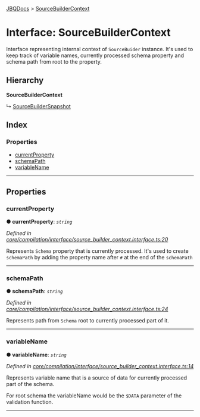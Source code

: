 [JBQDocs](../README.md) > [SourceBuilderContext](../interfaces/sourcebuildercontext.md)

# Interface: SourceBuilderContext

Interface representing internal context of `SourceBuider` instance. It's used to keep track of variable names, currently processed schema property and schema path from root to the property.

## Hierarchy

**SourceBuilderContext**

↳  [SourceBuilderSnapshot](sourcebuildersnapshot.md)

## Index

### Properties

* [currentProperty](sourcebuildercontext.md#currentproperty)
* [schemaPath](sourcebuildercontext.md#schemapath)
* [variableName](sourcebuildercontext.md#variablename)

---

## Properties

<a id="currentproperty"></a>

###  currentProperty

**● currentProperty**: *`string`*

*Defined in [core/compilation/interface/source_builder_context.interface.ts:20](https://github.com/krnik/vjs-validator/blob/08b1300/src/core/compilation/interface/source_builder_context.interface.ts#L20)*

Represents `Schema` property that is currently processed. It's used to create `schemaPath` by adding the property name after `#` at the end of the `schemaPath`

___
<a id="schemapath"></a>

###  schemaPath

**● schemaPath**: *`string`*

*Defined in [core/compilation/interface/source_builder_context.interface.ts:24](https://github.com/krnik/vjs-validator/blob/08b1300/src/core/compilation/interface/source_builder_context.interface.ts#L24)*

Represents path from `Schema` root to currently processed part of it.

___
<a id="variablename"></a>

###  variableName

**● variableName**: *`string`*

*Defined in [core/compilation/interface/source_builder_context.interface.ts:14](https://github.com/krnik/vjs-validator/blob/08b1300/src/core/compilation/interface/source_builder_context.interface.ts#L14)*

Represents variable name that is a source of data for currently processed part of the schema.

For root schema the variableName would be the `$DATA` parameter of the validation function.

___

